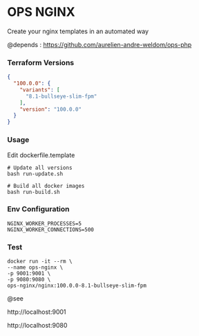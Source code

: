 # OPS NGINX

Create your nginx templates in an automated way 

@depends : https://github.com/aurelien-andre-weldom/ops-php

### Terraform Versions

```json
{
  "100.0.0": {
    "variants": [
      "8.1-bullseye-slim-fpm"
    ],
    "version": "100.0.0"
  }
}
```

### Usage

Edit dockerfile.template

```shell
# Update all versions
bash run-update.sh
```

```shell
# Build all docker images
bash run-build.sh
```

### Env Configuration

```dotenv
NGINX_WORKER_PROCESSES=5
NGINX_WORKER_CONNECTIONS=500
```

### Test

```shell
docker run -it --rm \
--name ops-nginx \
-p 9001:9001 \
-p 9080:9080 \
ops-nginx/nginx:100.0.0-8.1-bullseye-slim-fpm
```

@see 

http://localhost:9001

http://localhost:9080